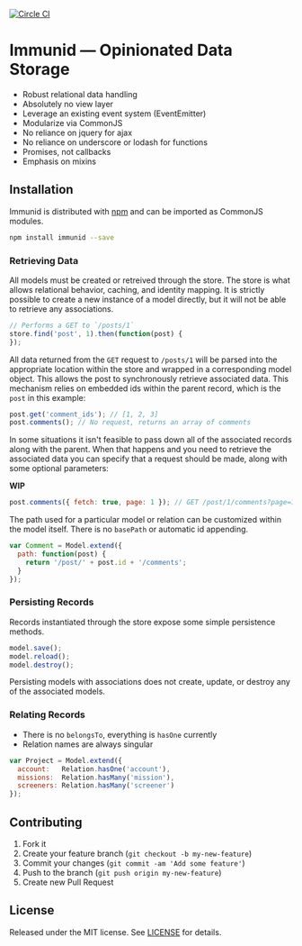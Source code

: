[![Circle CI](https://circleci.com/gh/dscout/immunid.svg?style=svg&circle-token=1cb347df46f1f0cdad20822c42fc8ccced2e97e4)](https://circleci.com/gh/dscout/immunid)

# Immunid — Opinionated Data Storage

* Robust relational data handling
* Absolutely no view layer
* Leverage an existing event system (EventEmitter)
* Modularize via CommonJS
* No reliance on jquery for ajax
* No reliance on underscore or lodash for functions
* Promises, not callbacks
* Emphasis on mixins

## Installation

Immunid is distributed with [npm](npm) and can be imported as CommonJS modules.

```bash
npm install immunid --save
```

### Retrieving Data

All models must be created or retreived through the store. The store is what
allows relational behavior, caching, and identity mapping. It is strictly
possible to create a new instance of a model directly, but it will not be able
to retrieve any associations.

```javascript
// Performs a GET to `/posts/1`
store.find('post', 1).then(function(post) {
});
```

All data returned from the `GET` request to `/posts/1` will be parsed into the
appropriate location within the store and wrapped in a corresponding model
object. This allows the post to synchronously retrieve associated data. This
mechanism relies on embedded ids within the parent record, which is the `post`
in this example:

```javascript
post.get('comment_ids'); // [1, 2, 3]
post.comments(); // No request, returns an array of comments
```

In some situations it isn't feasible to pass down all of the associated records
along with the parent. When that happens and you need to retrieve the associated
data you can specify that a request should be made, along with some optional
parameters:

**WIP**

```javascript
post.comments({ fetch: true, page: 1 }); // GET /post/1/comments?page=1
```

The path used for a particular model or relation can be customized within the
model itself. There is no `basePath` or automatic id appending.

```javascript
var Comment = Model.extend({
  path: function(post) {
    return '/post/' + post.id + '/comments';
  }
});
```

### Persisting Records

Records instantiated through the store expose some simple persistence methods.

```javascript
model.save();
model.reload();
model.destroy();
```

Persisting models with associations does not create, update, or destroy any of
the associated models.

### Relating Records

* There is no `belongsTo`, everything is `hasOne` currently
* Relation names are always singular

```javascript
var Project = Model.extend({
  account:   Relation.hasOne('account'),
  missions:  Relation.hasMany('mission'),
  screeners: Relation.hasMany('screener')
});
```

## Contributing

1. Fork it
2. Create your feature branch (`git checkout -b my-new-feature`)
3. Commit your changes (`git commit -am 'Add some feature'`)
4. Push to the branch (`git push origin my-new-feature`)
5. Create new Pull Request

## License

Released under the MIT license. See [LICENSE](LICENSE) for details.

[npm]: http://npmjs.org/immunid
